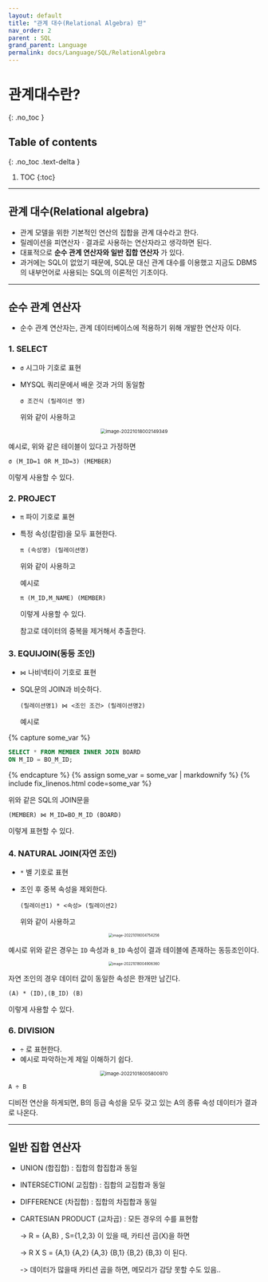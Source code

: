 ```yaml
---
layout: default
title: "관계 대수(Relational Algebra) 란"
nav_order: 2
parent : SQL
grand_parent: Language
permalink: docs/Language/SQL/RelationAlgebra
---
```


# 관계대수란?
{: .no_toc }

## Table of contents
{: .no_toc .text-delta }

1. TOC
{:toc}

---



## 관계 대수(Relational algebra)

- 관계 모델을 위한 기본적인 연산의 집합을 관계 대수라고 한다.
- 릴레이션을 피연산자 · 결과로 사용하는 연산자라고 생각하면 된다.
- 대표적으로 **순수 관계 연산자와 일반 집합 연산자** 가 있다.
- 과거에는 SQL이 없었기 때문에, SQL문 대신 관계 대수를 이용했고 지금도 DBMS의 내부언어로 사용되는 SQL의 이론적인 기초이다.



---



## 순수 관계 연산자

* 순수 관계 연산자는, 관계 데이터베이스에 적용하기 위해 개발한 연산자 이다.



### 1. SELECT

* `σ` 시그마 기호로 표현

* MYSQL 쿼리문에서 배운 것과 거의 동일함

  ```
  σ 조건식 (릴레이션 명)
  ```

  위와 같이 사용하고

<p align="center">
  <img src="https://raw.githubusercontent.com/buinq/imageServer/main/img/image-20221018002149349.png" alt="image-20221018002149349" style="zoom: 67%;" />
</p>

  예시로, 위와 같은 테이블이 있다고 가정하면

  ```
  σ (M_ID=1 OR M_ID=3) (MEMBER)
  ```

  이렇게 사용할 수 있다.

  

### 2. PROJECT

* `π` 파이 기호로 표현

* 특정 속성(칼럼)을 모두 표현한다.

  ```
  π (속성명) (릴레이션명)
  ```

  위와 같이 사용하고

  

  예시로

  ```
  π (M_ID,M_NAME) (MEMBER)
  ```

  이렇게 사용할 수 있다.

  

  참고로 데이터의 중복을 제거해서 추출한다.

  

### 3. EQUIJOIN(동등 조인)

* `⋈` 나비넥타이 기호로 표현

* SQL문의 JOIN과 비슷하다.

  ```
  (릴레이션명1) ⋈ <조인 조건> (릴레이션명2)
  ```

  

  예시로

{% capture some_var %}
  ```SQL
  SELECT * FROM MEMBER INNER JOIN BOARD 
  ON M_ID = BO_M_ID;
  ```
{% endcapture %}
{% assign some_var = some_var | markdownify %}
{% include fix_linenos.html code=some_var %}

  위와 같은 SQL의 JOIN문을

  ```
  (MEMBER) ⋈ M_ID=BO_M_ID (BOARD)
  ```

  이렇게 표현할 수 있다.

  

### 4. NATURAL JOIN(자연 조인)

* `*` 별 기호로 표현

* 조인 후 중복 속성을 제외한다.

  ```
  (릴레이션1) * <속성> (릴레이션2)
  ```

  위와 같이 사용하고

<p align="center">
  <img src="https://raw.githubusercontent.com/buinq/imageServer/main/img/image-20221018004754256.png" alt="image-20221018004754256" style="zoom:50%;" />
</p>
  

  예시로 위와 같은 경우는 `ID` 속성과 `B_ID` 속성이 결과 테이블에 존재하는 동등조인이다.

<p align="center">
  <img src="https://raw.githubusercontent.com/buinq/imageServer/main/img/image-20221018004906360.png" alt="image-20221018004906360" style="zoom:50%;" />
</p>

  자연 조인의 경우 데이터 값이 동일한 속성은 한개만 남긴다.

  

  ```
  (A) * (ID),(B_ID) (B)
  ```

  

  이렇게 사용할 수 있다.





### 6. DIVISION

* `÷` 로 표현한다.
* 예시로 파악하는게 제일 이해하기 쉽다.

<p align="center">
<img src="https://raw.githubusercontent.com/buinq/imageServer/main/img/image-20221018005800970.png" alt="image-20221018005800970" style="zoom:67%;" />
</p>


```
A ÷ B 
```

디비전 연산을 하게되면, B의 등급 속성을 모두 갖고 있는 A의 종류 속성 데이터가 결과로 나온다.

---





## 일반 집합 연산자

* UNION (합집합) : 집합의 합집합과 동일

* INTERSECTION( 교집합)  : 집합의 교집합과 동일

* DIFFERENCE (차집합) : 집합의 차집합과 동일

* CARTESIAN PRODUCT (교차곱) : 모든 경우의 수를 표현함

  -> R = {A,B} , S={1,2,3} 이 있을 때, 카티션 곱(X)을 하면

  -> R X S = {A,1} {A,2} {A,3} {B,1} {B,2} {B,3} 이 된다.

  -> 데이터가 많을때 카티션 곱을 하면, 메모리가 감당 못할 수도 있음.. 